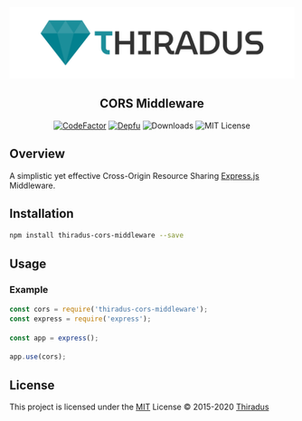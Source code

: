 <div align="center">

[![Thiradus Dark Banner](https://raw.githubusercontent.com/Thiradus/Branding/master/Graphics/Banner/Banner-Dark.png)](https://thiradus.com/)

<h2>CORS Middleware</h2>

[![CodeFactor](https://www.codefactor.io/repository/github/thiradus/cors-middleware/badge)](https://www.codefactor.io/repository/github/thiradus/cors-middleware) [![Depfu](https://badges.depfu.com/badges/20285344da99d629b259c64b9591d1cd/overview.svg)](https://depfu.com/github/Thiradus/cors-middleware?project_id=11307) ![Downloads](https://img.shields.io/npm/dt/thiradus-cors-middleware?style=flat) ![MIT License](https://img.shields.io/github/license/Thiradus/cors-middleware?style=flat) 

</div>

## Overview

A simplistic yet effective Cross-Origin Resource Sharing [Express.js](https://expressjs.com/) Middleware.

## Installation

```Bash
npm install thiradus-cors-middleware --save
```

## Usage

### Example

```JavaScript
const cors = require('thiradus-cors-middleware');
const express = require('express');

const app = express();

app.use(cors);
```

## License

This project is licensed under the [MIT](./LICENSE.md) License &copy; 2015-2020 [Thiradus](https://github.com/Thiradus/)
